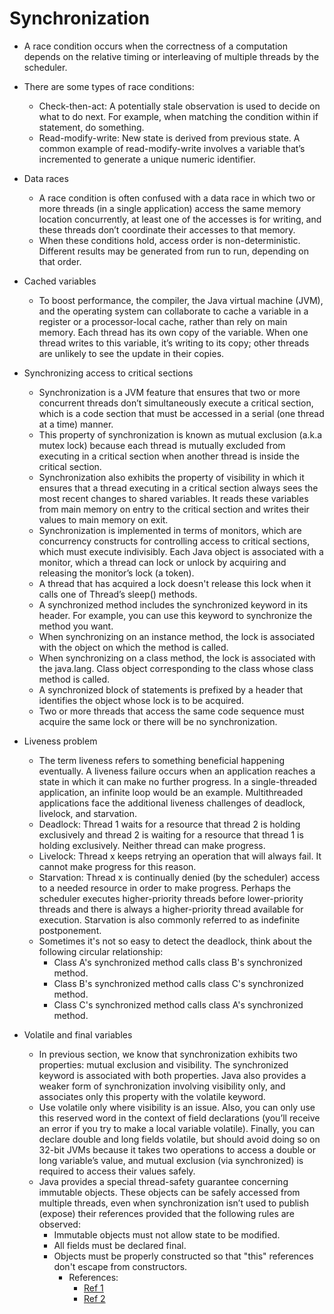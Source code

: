 # Synchronization

* A race condition occurs when the correctness of a computation depends on the
relative timing or interleaving of multiple threads by the scheduler.
* There are some types of race conditions:
    * Check-then-act: A potentially stale observation is used to decide on what to do next.
    For example, when matching the condition within if statement, do something.
    * Read-modify-write: New state is derived from previous state. A common example
    of read-modify-write involves a variable that’s incremented to generate a unique numeric identifier.

* Data races
    * A race condition is often confused with a data race in which two or more threads (in a
      single application) access the same memory location concurrently, at least one of the
      accesses is for writing, and these threads don’t coordinate their accesses to that memory.
    * When these conditions hold, access order is non-deterministic. Different results may be
      generated from run to run, depending on that order.

* Cached variables
    * To boost performance, the compiler, the Java virtual machine (JVM), and the operating
      system can collaborate to cache a variable in a register or a processor-local cache, rather
      than rely on main memory. Each thread has its own copy of the variable. When one
      thread writes to this variable, it’s writing to its copy; other threads are unlikely to see the
      update in their copies.

* Synchronizing access to critical sections
    * Synchronization is a JVM feature that ensures that two or more concurrent threads don’t simultaneously
      execute a critical section, which is a code section that must be accessed in a serial (one thread at a time) manner.
    * This property of synchronization is known as mutual exclusion (a.k.a mutex lock) because each thread
      is mutually excluded from executing in a critical section when another thread is inside
      the critical section.
    * Synchronization also exhibits the property of visibility in which it ensures that a
      thread executing in a critical section always sees the most recent changes to shared
      variables. It reads these variables from main memory on entry to the critical section and
      writes their values to main memory on exit.
    * Synchronization is implemented in terms of monitors, which are concurrency
      constructs for controlling access to critical sections, which must execute indivisibly. Each
      Java object is associated with a monitor, which a thread can lock or unlock by acquiring
      and releasing the monitor’s lock (a token).
    * A thread that has acquired a lock doesn't release this lock when it calls one of
      Thread’s sleep() methods.
    * A synchronized method includes the synchronized keyword in its header.
      For example, you can use this keyword to synchronize the method you want.
    * When synchronizing on an instance method, the lock is associated with the object
      on which the method is called.
    * When synchronizing on a class method, the lock is associated with the java.lang.
      Class object corresponding to the class whose class method is called.
    * A synchronized block of statements is prefixed by a header that identifies the object whose
      lock is to be acquired.
    * Two or more threads that access the same code sequence must acquire the same lock or there will be no synchronization.

* Liveness problem
    * The term liveness refers to something beneficial happening eventually. A liveness failure
      occurs when an application reaches a state in which it can make no further progress. In a
      single-threaded application, an infinite loop would be an example. Multithreaded
      applications face the additional liveness challenges of deadlock, livelock, and starvation.
    * Deadlock: Thread 1 waits for a resource that thread 2 is holding exclusively and thread 2
      is waiting for a resource that thread 1 is holding exclusively. Neither thread can make progress.
    * Livelock: Thread x keeps retrying an operation that will always fail. It cannot make progress for this reason.
    * Starvation: Thread x is continually denied (by the scheduler) access to a needed resource
      in order to make progress. Perhaps the scheduler executes higher-priority threads before
      lower-priority threads and there is always a higher-priority thread available for execution.
      Starvation is also commonly referred to as indefinite postponement.
    * Sometimes it's not so easy to detect the deadlock, think about the following circular relationship:
        * Class A's synchronized method calls class B's synchronized method.
        * Class B's synchronized method calls class C's synchronized method.
        * Class C's synchronized method calls class A's synchronized method.

* Volatile and final variables
    * In previous section, we know that synchronization exhibits two properties: mutual exclusion and visibility.
      The synchronized keyword is associated with both properties. Java also provides a weaker form of synchronization
      involving visibility only, and associates only this property with the volatile keyword.
    * Use volatile only where visibility is an issue. Also, you can only use this
      reserved word in the context of field declarations (you’ll receive an error if you try to make a
      local variable volatile). Finally, you can declare double and long fields volatile, but
      should avoid doing so on 32-bit JVMs because it takes two operations to access a double or
      long variable’s value, and mutual exclusion (via synchronized) is required to access their
      values safely.
    * Java provides a special thread-safety guarantee concerning immutable objects. These
      objects can be safely accessed from multiple threads, even when synchronization isn’t
      used to publish (expose) their references provided that the following rules are observed:
      * Immutable objects must not allow state to be modified.
      * All fields must be declared final.
      * Objects must be properly constructed so that "this" references don't escape from constructors.
        * References:
            * [Ref 1](https://www.ibm.com/developerworks/library/j-jtp0618/)
            * [Ref 2](https://stackoverflow.com/questions/1588420/how-does-this-escape-the-constructor-in-java)
